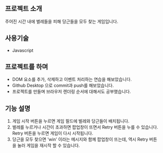 ## 프로젝트 소개

주어진 시간 내에 벌레들을 피해 당근들을 모두 찾는 게임입니다.

## 사용기술
* Javascript

## 프로젝트를 하며
* DOM 요소를 추가, 삭제하고 이벤트 처리하는 연습을 해보았습니다.
* Github Desktop 으로 commit과 push를 해보았습니다.
* 프로젝트를 만들며 브라우저 렌더링 순서에 대해서도 공부했습니다.

## 기능 설명
1. 게임 시작 버튼을 누르면 게임 필드에 벌레와 당근들이 배치됩니다.
2. 벌레를 누르거나 시간이 초과하면 팝업창이 뜨면서 Retry 버튼을 누를 수 있습니다. Retry 버튼을 누르면 게임이 다시 시작됩니다.
3. 당근을 모두 찾으면 'win' 이라는 메시지와 함께 팝업창이 뜨는데, 역시 Retry 버튼을 눌러 게임을 재시작 할 수 있습니다.
